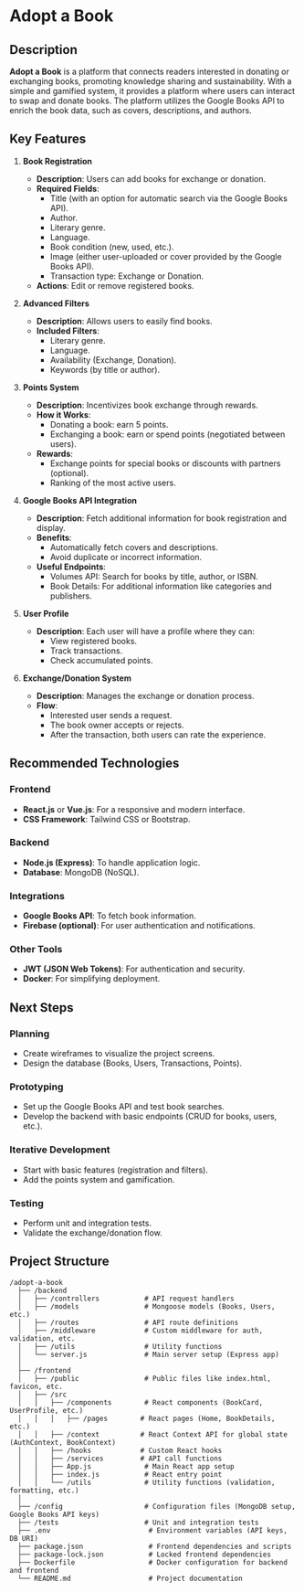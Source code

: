 # Adopt a Book

## Description

**Adopt a Book** is a platform that connects readers interested in donating or exchanging books, promoting knowledge sharing and sustainability. With a simple and gamified system, it provides a platform where users can interact to swap and donate books. The platform utilizes the Google Books API to enrich the book data, such as covers, descriptions, and authors.

## Key Features

1. **Book Registration**  
   - **Description**: Users can add books for exchange or donation.
   - **Required Fields**:
     - Title (with an option for automatic search via the Google Books API).
     - Author.
     - Literary genre.
     - Language.
     - Book condition (new, used, etc.).
     - Image (either user-uploaded or cover provided by the Google Books API).
     - Transaction type: Exchange or Donation.
   - **Actions**: Edit or remove registered books.

2. **Advanced Filters**  
   - **Description**: Allows users to easily find books.
   - **Included Filters**:
     - Literary genre.
     - Language.
     - Availability (Exchange, Donation).
     - Keywords (by title or author).

3. **Points System**  
   - **Description**: Incentivizes book exchange through rewards.
   - **How it Works**:
     - Donating a book: earn 5 points.
     - Exchanging a book: earn or spend points (negotiated between users).
   - **Rewards**:
     - Exchange points for special books or discounts with partners (optional).
     - Ranking of the most active users.

4. **Google Books API Integration**  
   - **Description**: Fetch additional information for book registration and display.
   - **Benefits**:
     - Automatically fetch covers and descriptions.
     - Avoid duplicate or incorrect information.
   - **Useful Endpoints**:
     - Volumes API: Search for books by title, author, or ISBN.
     - Book Details: For additional information like categories and publishers.

5. **User Profile**  
   - **Description**: Each user will have a profile where they can:
     - View registered books.
     - Track transactions.
     - Check accumulated points.

6. **Exchange/Donation System**  
   - **Description**: Manages the exchange or donation process.
   - **Flow**:
     - Interested user sends a request.
     - The book owner accepts or rejects.
     - After the transaction, both users can rate the experience.

## Recommended Technologies

### Frontend
- **React.js** or **Vue.js**: For a responsive and modern interface.
- **CSS Framework**: Tailwind CSS or Bootstrap.

### Backend
- **Node.js (Express)**: To handle application logic.
- **Database**: MongoDB (NoSQL).

### Integrations
- **Google Books API**: To fetch book information.
- **Firebase (optional)**: For user authentication and notifications.

### Other Tools
- **JWT (JSON Web Tokens)**: For authentication and security.
- **Docker**: For simplifying deployment.

## Next Steps

### Planning
- Create wireframes to visualize the project screens.
- Design the database (Books, Users, Transactions, Points).

### Prototyping
- Set up the Google Books API and test book searches.
- Develop the backend with basic endpoints (CRUD for books, users, etc.).

### Iterative Development
- Start with basic features (registration and filters).
- Add the points system and gamification.

### Testing
- Perform unit and integration tests.
- Validate the exchange/donation flow.

## Project Structure

```plaintext
/adopt-a-book
  ├── /backend
  │   ├── /controllers           # API request handlers
  │   ├── /models                # Mongoose models (Books, Users, etc.)
  │   ├── /routes                # API route definitions
  │   ├── /middleware            # Custom middleware for auth, validation, etc.
  │   ├── /utils                 # Utility functions
  │   └── server.js              # Main server setup (Express app)
  │
  ├── /frontend
  │   ├── /public                # Public files like index.html, favicon, etc.
  │   ├── /src
  │   │   ├── /components        # React components (BookCard, UserProfile, etc.)
  │   │   │   ├── /pages        # React pages (Home, BookDetails, etc.)
  │   │   ├── /context          # React Context API for global state (AuthContext, BookContext)
  │   │   ├── /hooks            # Custom React hooks
  │   │   ├── /services         # API call functions
  │   │   ├── App.js             # Main React app setup
  │   │   ├── index.js           # React entry point
  │   │   └── /utils             # Utility functions (validation, formatting, etc.)
  │
  ├── /config                    # Configuration files (MongoDB setup, Google Books API keys)
  ├── /tests                     # Unit and integration tests
  ├── .env                        # Environment variables (API keys, DB URI)
  ├── package.json                # Frontend dependencies and scripts
  ├── package-lock.json           # Locked frontend dependencies
  ├── Dockerfile                  # Docker configuration for backend and frontend
  └── README.md                   # Project documentation
